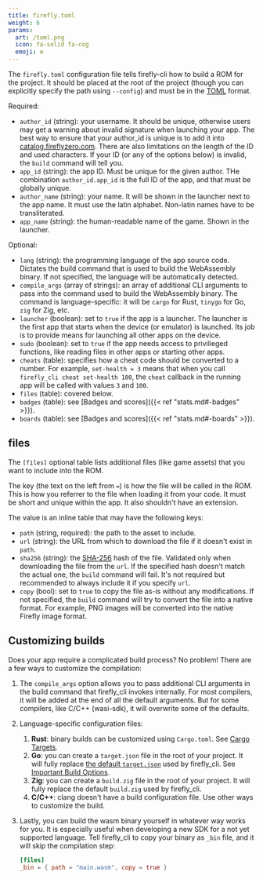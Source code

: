 ```yaml
---
title: firefly.toml
weight: 6
params:
  art: /toml.png
  icon: fa-solid fa-cog
  emoji: ⚙️
---
```


The `firefly.toml` configuration file tells firefly-cli how to build a ROM for the project. It should be placed at the root of the project (though you can explicitly specify the path using `--config`) and must be in the [TOML](https://toml.io/en/) format.

Required:

* `author_id` (string): your username. It should be unique, otherwise users may get a warning about invalid signature when launching your app. The best way to ensure that your author_id is unique is to add it into [catalog.fireflyzero.com](https://catalog.fireflyzero.com/). There are also limitations on the length of the ID and used characters. If your ID (or any of the options below) is invalid, the `build` command will tell you.
* `app_id` (string): the app ID. Must be unique for the given author. THe combination `author_id.app_id` is the full ID of the app, and that must be globally unique.
* `author_name` (string): your name. It will be shown in the launcher next to the app name. It must use the latin alphabet. Non-latin names have to be transliterated.
* `app_name` (string): the human-readable name of the game. Shown in the launcher.

Optional:

* `lang` (string): the programming language of the app source code. Dictates the build command that is used to build the WebAssembly binary. If not specified, the language will be automatically detected.
* `compile_args` (array of strings): an array of additional CLI arguments to pass into the command used to build the WebAssembly binary. The command is language-specific: it will be `cargo` for Rust, `tinygo` for Go, `zig` for Zig, etc.
* `launcher` (boolean): set to `true` if the app is a launcher. The launcher is the first app that starts when the device (or emulator) is launched. Its job is to provide means for launching all other apps on the device.
* `sudo` (boolean): set to `true` if the app needs access to privilieged functions, like reading files in other apps or starting other apps.
* `cheats` (table): specifies how a cheat code should be converted to a number. For example, `set-health = 3` means that when you call `firefly_cli cheat set-health 100`, the `cheat` callback in the running app will be called with values `3` and `100`.
* `files` (table): covered below.
* `badges` (table): see [Badges and scores]({{< ref "stats.md#-badges" >}}).
* `boards` (table): see [Badges and scores]({{< ref "stats.md#-boards" >}}).

## files

The `[files]` optional table lists additional files (like game assets) that you want to include into the ROM.

The key (the text on the left from `=`) is how the file will be called in the ROM. This is how you referrer to the file when loading it from your code. It must be short and unique within the app. It also shouldn't have an extension.

The value is an inline table that may have the following keys:

* `path` (string, required): the path to the asset to include.
* `url` (string): the URL from which to download the file if it doesn't exist in `path`.
* `sha256` (string): the [SHA-256](https://en.wikipedia.org/wiki/SHA-2) hash of the file. Validated only when downloading the file from the `url`. If the specified hash doesn't match the actual one, the `build` command will fail. It's not required but recommended to always include it if you specify `url`.
* `copy` (bool): set to `true` to copy the file as-is without any modifications. If not specified, the `build` command will try to convert the file into a native format. For example, PNG images will be converted into the native Firefly image format.

## Customizing builds

Does your app require a complicated build process? No problem! There are a few ways to customize the compilation:

1. The `compile_args` option allows you to pass additional CLI arguments in the build command that firefly_cli invokes internally. For most compilers, it will be added at the end of all the default arguments. But for some compilers, like C/C++ (wasi-sdk), it will overwrite some of the defaults.
1. Language-specific configuration files:
    1. **Rust**: binary builds can be customized using `Cargo.toml`. See [Cargo Targets](https://doc.rust-lang.org/cargo/reference/cargo-targets.html).
    1. **Go**: you can create a `target.json` file in the root of your project. It will fully replace [the default `target.json`](https://github.com/firefly-zero/firefly-cli/blob/main/src/target.json) used by firefly_cli. See [Important Build Options](https://tinygo.org/docs/reference/usage/important-options/).
    1. **Zig**: you can create a `build.zig` file in the root of your project. It will fully replace the default `build.zig` used by firefly_cli.
    1. **C/C++**: clang doesn't have a build configuration file. Use other ways to customize the build.
1. Lastly, you can build the wasm binary yourself in whatever way works for you. It is especially useful when developing a new SDK for a not yet supported language. Tell firefly_cli to copy your binary as `_bin` file, and it will skip the compilation step:

    ```toml
    [files]
    _bin = { path = "main.wasm", copy = true }
    ```
